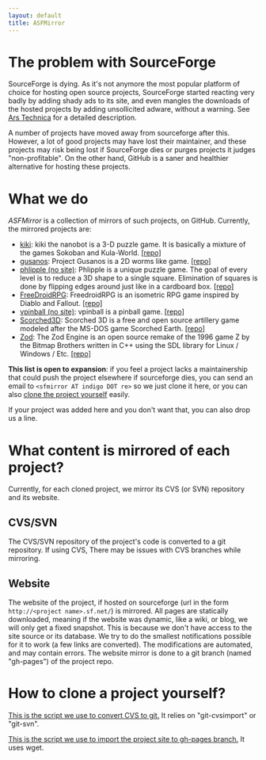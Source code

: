 ```yaml
---
layout: default
title: ASFMirror
---
```


# The problem with SourceForge

SourceForge is dying. As it's not anymore the most popular platform of choice for hosting open source projects, SourceForge started reacting very badly by adding shady ads to its site, and even mangles the downloads of the hosted projects by adding unsollicited adware, without a warning. See [Ars Technica](http://arstechnica.com/information-technology/2015/05/sourceforge-grabs-gimp-for-windows-account-wraps-installer-in-bundle-pushing-adware/) for a detailed description.

A number of projects have moved away from sourceforge after this. However, a lot of good projects may have lost their maintainer, and these projects may risk being lost if SourceForge dies or purges projects it judges "non-profitable".
On the other hand, GitHub is a saner and healthier alternative for hosting these projects.

# What we do

*ASFMirror* is a collection of mirrors of such projects, on GitHub. Currently, the mirrored projects are:

* [kiki](kiki): kiki the nanobot is a 3-D puzzle game. It is basically a mixture of the games Sokoban and Kula-World. [[repo]](https://github.com/a-sf-mirror/kiki)
* [gusanos](gusanos): Project Gusanos is a 2D worms like game. [[repo]](https://github.com/a-sf-mirror/gusanos)
* [phlipple (no site)](https://github.com/a-sf-mirror/phlipple): Phlipple is a unique puzzle game. The goal of every level is to reduce a 3D shape to a single square. Elimination of squares is done by flipping edges around just like in a cardboard box. [[repo]](https://github.com/a-sf-mirror/phlipple)
* [FreeDroidRPG](http://www.freedroid.org/): FreedroidRPG is an isometric RPG game inspired by Diablo and Fallout. [[repo]](https://github.com/a-sf-mirror/freedroid)
* [vpinball (no site)](https://github.com/a-sf-mirror/vpinball): vpinball is a pinball game. [[repo]](https://github.com/a-sf-mirror/vpinball)
* [Scorched3D](http://www.scorched3d.co.uk/): Scorched 3D is a free and open source artillery game modeled after the MS-DOS game Scorched Earth. [[repo]](https://github.com/a-sf-mirror/scorched3d/)
* [Zod](zod_engine): The Zod Engine is an open source remake of the 1996 game Z by the Bitmap Brothers written in C++ using the SDL library for Linux / Windows / Etc. [[repo]](https://github.com/a-sf-mirror/zod_engine)


**This list is open to expansion**: if you feel a project lacks a maintainership that could push the project elsewhere if sourceforge dies, you can send an email to `<sfmirror AT indigo DOT re>` so we just clone it here, or you can also [clone the project yourself](#how-to-clone-a-project-yourself) easily.

If your project was added here and you don't want that, you can also drop us a line.

# What content is mirrored of each project?

Currently, for each cloned project, we mirror its CVS (or SVN) repository and its website.

## CVS/SVN

The CVS/SVN repository of the project's code is converted to a git repository. If using CVS, There may be issues with CVS branches while mirroring.

## Website

The website of the project, if hosted on sourceforge (url in the form `http://<project name>.sf.net/`) is mirrored. All pages are statically downloaded, meaning if the website was dynamic, like a wiki, or blog, we will only get a fixed snapshot. This is because we don't have access to the site source or its database.
We try to do the smallest notifications possible for it to work (a few links are converted). The modifications are automated, and may contain errors. The website mirror is done to a git branch (named "gh-pages") of the project repo.

# How to clone a project yourself?

[This is the script we use to convert CVS to git.](sf-repo-to-git.zsh) It relies on "git-cvsimport" or "git-svn".

[This is the script we use to import the project site to gh-pages branch.](sf-site-to-gh.zsh) It uses wget.

